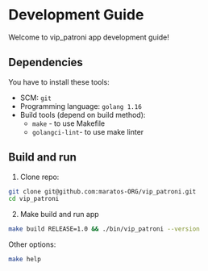 # Development Guide

Welcome to vip_patroni app development guide!

## Dependencies

You have to install these tools:

- SCM: `git`
- Programming language: `golang 1.16`
- Build tools (depend on build method):
  - `make` - to use Makefile
  - `golangci-lint`- to use make linter
     <!-- INSTALL golangci-lint
     curl -sSfL https://raw.githubusercontent.com/golangci/golangci-lint/master/install.sh | sh -s v1.43.0 
     -->

## Build and run

1. Clone repo:
  ```bash
  git clone git@github.com:maratos-ORG/vip_patroni.git
  cd vip_patroni
  ```

2. Make build and run app
  ```bash
  make build RELEASE=1.0 && ./bin/vip_patroni --version
  ```

Other options:

```bash
make help
```
